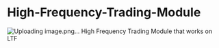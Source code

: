 # High-Frequency-Trading-Module

![Uploading image.png…]()
High Frequency Trading Module that works on LTF 
